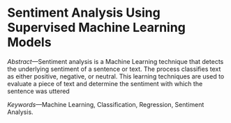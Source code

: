 # Sentiment Analysis Using Supervised Machine Learning Models
*Abstract*—Sentiment analysis is a Machine Learning technique that detects the underlying sentiment of a sentence or text.
The process classifies text as either positive, negative, or neutral. This learning techniques are used to evaluate a piece of text and determine the sentiment with which the sentence was uttered

*Keywords*—Machine Learning, Classification, Regression, Sentiment Analysis.
